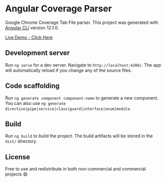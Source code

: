 # Angular Coverage Parser

Google Chrome Coverage Tab File parser. This project was generated with [Angular CLI](https://github.com/angular/angular-cli) version 12.1.0.

[Live Demo - Click Here](https://parser.simonetenisci.net/)



## Development server

Run `ng serve` for a dev server. Navigate to `http://localhost:4200/`. The app will automatically reload if you change any of the source files.

## Code scaffolding

Run `ng generate component component-name` to generate a new component. You can also use `ng generate directive|pipe|service|class|guard|interface|enum|module`.

## Build

Run `ng build` to build the project. The build artifacts will be stored in the `dist/` directory.

## License

Free to use and redistribute in both non-commercial and commercial projects 😄
